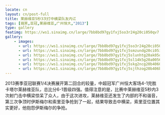 ```yaml
---
locate: cn
layout: cn/post-full
title: 莱赫维亚5秒3次打中横梁队友内讧
tags: [搞笑,亚冠,莱赫维亚,广州恒大,"2013"]
type: gallery
featimg: https://ws1.sinaimg.cn/large/7bb8bd97gy1fxj5so3r24g20ci050qv7.gif
gallery:
    - images:
      - url: https://ws1.sinaimg.cn/large/7bb8bd97gy1fxj5so3r24g20ci050qv7.gif
      - url: https://ws1.sinaimg.cn/large/7bb8bd97gy1fxj5smzundg20ci05ihdv.gif
      - url: https://ws1.sinaimg.cn/large/7bb8bd97gy1fxj5slunhtg20ak05qx6r.gif
      - url: https://ws1.sinaimg.cn/large/7bb8bd97gy1fxj5sl14k5g20a0056kjn.gif
      - url: https://ws1.sinaimg.cn/large/7bb8bd97gy1fxj5skg2ncg20b4060x6r.gif
      - url: https://ws1.sinaimg.cn/large/7bb8bd97gy1fxj5sjthzog20b406bhdt.gif
---
```


2013赛季亚冠联赛1/4决赛展开第二回合的较量，中超冠军广州恒大客场4-1完胜卡塔尔莱赫维亚队，总比分6-1晋级四强。值得注意的是，比赛中莱赫维亚5秒内3次射门击中横梁惊呆了众人，由于这次进攻，莱赫维亚还发生了内部的不和谐音，第三次争顶时伊斯梅尔和索里亚争抢到了一起，结果导致击中横梁，索里亚位置其实更好，他抱怨伊斯梅尔的争抢。